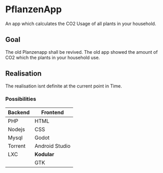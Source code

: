 # PflanzenApp
An app which calculates the CO2 Usage of all plants in your household.

## Goal
The old Planzenapp shall be revived. The old app showed the amount of CO2 which the plants in your household use.

## Realisation
The realisation isnt definite at the current point in Time.

### Possibilities
| Backend | Frontend       |
| ------- | -------------- |
| PHP     | HTML           |
| Nodejs  | CSS            | 
| Mysql   | Godot          |
| Torrent | Android Studio |
| LXC     | **Kodular**    |
|         | GTK            |